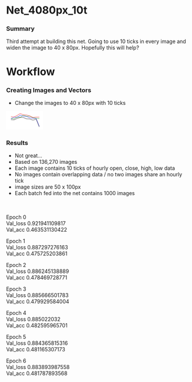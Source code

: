 # Net_4080px_10t
### Summary
Third attempt at building this net. Going to use 10 ticks in every image and widen the image to 40 x 80px. Hopefully this will help?

# Workflow
### Creating Images and Vectors
 - Change the images to 40 x 80px with 10 ticks

<img src="https://github.com/gravity226/forex_net/blob/master/net_4080px_10t/imgs/GBPUSD_20010103_10-00-00.png">

### Results
 - Not great...
 - Based on 136,270 images
 - Each image contains 10 ticks of hourly open, close, high, low data
 - No images contain overlapping data / no two images share an hourly tick
 - image sizes are 50 x 100px
 - Each batch fed into the net contains 1000 images
<br/>
<br/>
 Epoch 0<br/>
 Val_loss 0.921941109817<br/>
 Val_acc 0.463531130422<br/>

 Epoch 1<br/>
 Val_loss 0.887297276163<br/>
 Val_acc 0.475725203861<br/>

 Epoch 2<br/>
 Val_loss 0.886245138889<br/>
 Val_acc 0.478469728771<br/>

 Epoch 3<br/>
 Val_loss 0.885666501783<br/>
 Val_acc 0.479929584004<br/>

 Epoch 4<br/>
 Val_loss 0.885022032<br/>
 Val_acc 0.482595965701<br/>

 Epoch 5<br/>
 Val_loss 0.884365815316<br/>
 Val_acc 0.481165307173<br/>

 Epoch 6<br/>
 Val_loss 0.883893987558<br/>
 Val_acc 0.481787893568<br/>
 
